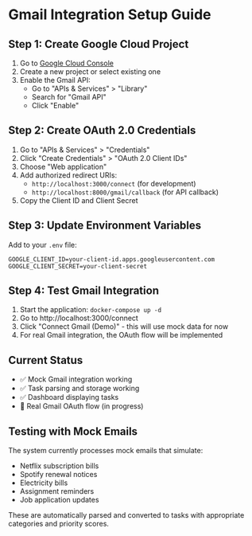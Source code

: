 # Gmail Integration Setup Guide

## Step 1: Create Google Cloud Project

1. Go to [Google Cloud Console](https://console.cloud.google.com/)
2. Create a new project or select existing one
3. Enable the Gmail API:
   - Go to "APIs & Services" > "Library"
   - Search for "Gmail API"
   - Click "Enable"

## Step 2: Create OAuth 2.0 Credentials

1. Go to "APIs & Services" > "Credentials"
2. Click "Create Credentials" > "OAuth 2.0 Client IDs"
3. Choose "Web application"
4. Add authorized redirect URIs:
   - `http://localhost:3000/connect` (for development)
   - `http://localhost:8000/gmail/callback` (for API callback)
5. Copy the Client ID and Client Secret

## Step 3: Update Environment Variables

Add to your `.env` file:
```
GOOGLE_CLIENT_ID=your-client-id.apps.googleusercontent.com
GOOGLE_CLIENT_SECRET=your-client-secret
```

## Step 4: Test Gmail Integration

1. Start the application: `docker-compose up -d`
2. Go to http://localhost:3000/connect
3. Click "Connect Gmail (Demo)" - this will use mock data for now
4. For real Gmail integration, the OAuth flow will be implemented

## Current Status

- ✅ Mock Gmail integration working
- ✅ Task parsing and storage working
- ✅ Dashboard displaying tasks
- 🔄 Real Gmail OAuth flow (in progress)

## Testing with Mock Emails

The system currently processes mock emails that simulate:
- Netflix subscription bills
- Spotify renewal notices
- Electricity bills
- Assignment reminders
- Job application updates

These are automatically parsed and converted to tasks with appropriate categories and priority scores.

